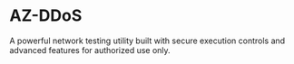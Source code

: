 # AZ-DDoS
A powerful network testing utility built with secure execution controls and advanced features for authorized use only.
